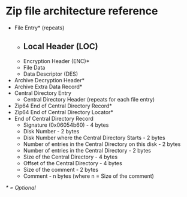 # Zip file architecture reference

- File Entry\* (repeats)
  - Local Header (LOC)
    -
  - Encryption Header (ENC)\*
  - File Data
  - Data Descriptor (DES)
- Archive Decryption Header\*
- Archive Extra Data Record\*
- Central Directory Entry
  - Central Directory Header (repeats for each file entry)
- Zip64 End of Central Directory Record\*
- Zip64 End of Central Directory Locator\*
- End of Central Directory Record
  - Signature (0x06054b60) - 4 bytes
  - Disk Number - 2 bytes
  - Disk Number where the Central Directory Starts - 2 bytes
  - Number of entries in the Central Directory on this disk - 2 bytes
  - Number of entries in the Central Directory - 2 bytes
  - Size of the Central Directory - 4 bytes
  - Offset of the Central Directory - 4 bytes
  - Size of the comment - 2 bytes
  - Comment - n bytes (where n = Size of the comment)

_\* = Optional_
